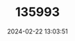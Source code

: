 ---
title: "135993"
category: "Melanophryniscus admirabilis"
draft: false
date: 2024-02-22 13:03:51
languages:
  Portuguese: ["Sapinho-admirável-de-barriga-vermelha"]
  English: ["Admirable-Redbelly-toad"]
---